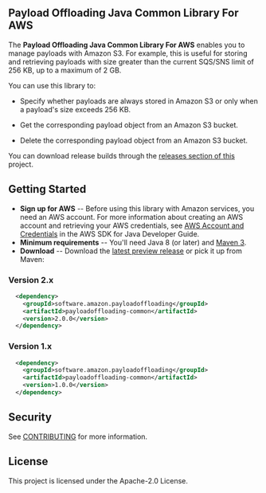 ## Payload Offloading Java Common Library For AWS

The **Payload Offloading Java Common Library For AWS** enables you to manage payloads with Amazon S3. 
For example, this is useful for storing and retrieving payloads with size greater than the current SQS/SNS limit of 256 KB, up to a maximum of 2 GB.
 
You can use this library to:

* Specify whether payloads are always stored in Amazon S3 or only when a payload's size exceeds 256 KB.

* Get the corresponding payload object from an Amazon S3 bucket.

* Delete the corresponding payload object from an Amazon S3 bucket.

You can download release builds through the [releases section of this](https://github.com/awslabs/large-payload-offloading-java-common-lib-for-aws/releases) project.

## Getting Started

* **Sign up for AWS** -- Before using this library with Amazon services, you need an AWS account. For more information about creating an AWS account and retrieving your AWS credentials, see [AWS Account and Credentials](http://docs.aws.amazon.com/AWSSdkDocsJava/latest/DeveloperGuide/java-dg-setup.html) in the AWS SDK for Java Developer Guide.
* **Minimum requirements** -- You'll need Java 8 (or later) and [Maven 3](http://maven.apache.org/).
* **Download** -- Download the [latest preview release](https://github.com/awslabs/large-payload-offloading-java-common-lib-for-aws/releases) or pick it up from Maven:

### Version 2.x
```xml
  <dependency>
    <groupId>software.amazon.payloadoffloading</groupId>
    <artifactId>payloadoffloading-common</artifactId>
    <version>2.0.0</version>
  </dependency>
```   

### Version 1.x
```xml
  <dependency>
    <groupId>software.amazon.payloadoffloading</groupId>
    <artifactId>payloadoffloading-common</artifactId>
    <version>1.0.0</version>
  </dependency>
```                                                                                                                     

## Security

See [CONTRIBUTING](CONTRIBUTING.md#security-issue-notifications) for more information.

## License

This project is licensed under the Apache-2.0 License.

